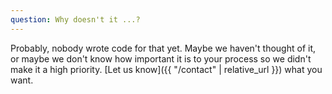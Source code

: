 ```yaml
---
question: Why doesn't it ...?
---
```

Probably, nobody wrote code for that yet.  Maybe we haven't thought of it, or maybe we don't know how important it is to your process so we didn't make it a high priority.  [Let us know]({{ "/contact" | relative_url }}) what you want.
